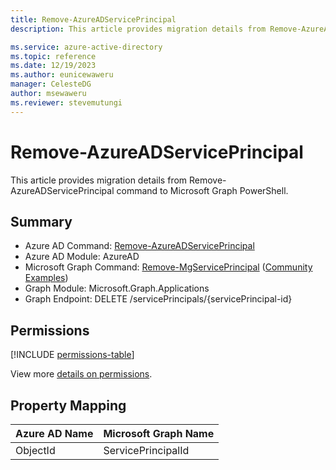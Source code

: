 ```yaml
---
title: Remove-AzureADServicePrincipal
description: This article provides migration details from Remove-AzureADServicePrincipal command to Microsoft Graph PowerShell.

ms.service: azure-active-directory
ms.topic: reference
ms.date: 12/19/2023
ms.author: eunicewaweru
manager: CelesteDG
author: msewaweru
ms.reviewer: stevemutungi
---
```


# Remove-AzureADServicePrincipal

This article provides migration details from Remove-AzureADServicePrincipal command to Microsoft Graph PowerShell.

## Summary

+ Azure AD Command: [Remove-AzureADServicePrincipal](/powershell/module/azuread/remove-azureadserviceprincipal)
+ Azure AD Module: AzureAD
+ Microsoft Graph Command: [Remove-MgServicePrincipal](/powershell/module/microsoft.graph.applications/remove-mgserviceprincipal) ([Community Examples](https://github.com/orgs/msgraph/discussions?discussions_q=Remove-MgServicePrincipal))
+ Graph Module: Microsoft.Graph.Applications
+ Graph Endpoint:  DELETE /servicePrincipals/{servicePrincipal-id}

## Permissions

[!INCLUDE [permissions-table](~/graphref/api-reference/v1.0/includes/permissions/serviceprincipal-delete-permissions.md)]

View more [details on permissions](/graph/api/serviceprincipal-delete#permissions).

## Property Mapping

|Azure AD Name|Microsoft Graph Name|
|---|---|
|ObjectId|ServicePrincipalId|
